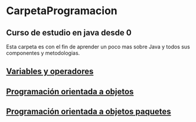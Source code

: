 # CarpetaProgramacion

## Curso de estudio en java desde 0

Esta carpeta es con el fin de aprender un poco mas sobre Java y todos sus componentes y metodologias.

## [Variables y operadores](./VariablesYOperadores)

## [Programación orientada a objetos](./Poo)

## [Programación orientada a objetos paquetes](./Paquetes)


